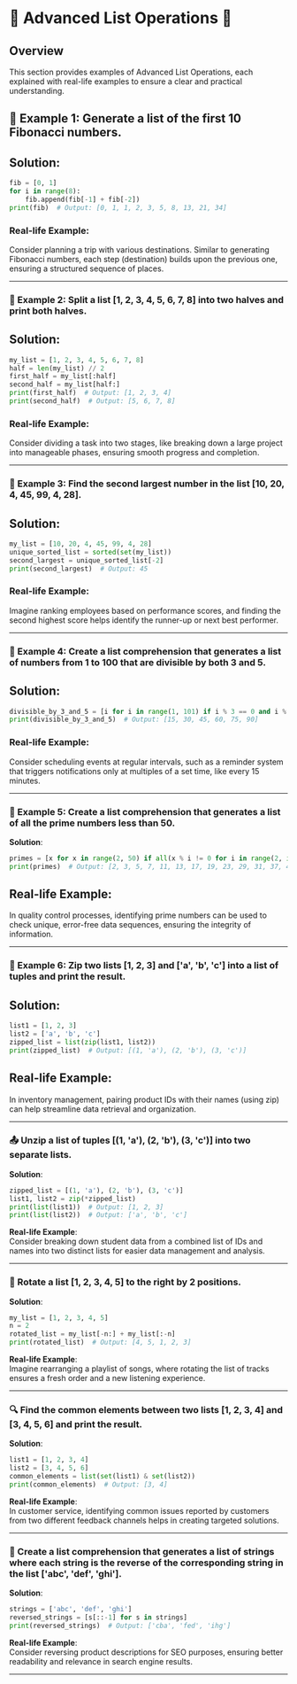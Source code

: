 # 🌟 Advanced List Operations 🌟

## Overview 
This section provides examples of Advanced List Operations, each explained with real-life examples to ensure a clear and practical understanding.

##  🔢 Example 1: Generate a list of the first 10 Fibonacci numbers.  

## Solution:  
```python
fib = [0, 1]
for i in range(8):
    fib.append(fib[-1] + fib[-2])
print(fib)  # Output: [0, 1, 1, 2, 3, 5, 8, 13, 21, 34]
```

### Real-life Example:  
Consider planning a trip with various destinations. Similar to generating Fibonacci numbers, each step (destination) builds upon the previous one, ensuring a structured sequence of places.

---

###  📄 Example 2: Split a list [1, 2, 3, 4, 5, 6, 7, 8] into two halves and print both halves.

## Solution:  
```python
my_list = [1, 2, 3, 4, 5, 6, 7, 8]
half = len(my_list) // 2
first_half = my_list[:half]
second_half = my_list[half:]
print(first_half)  # Output: [1, 2, 3, 4]
print(second_half)  # Output: [5, 6, 7, 8]
```

### Real-life Example:  
Consider dividing a task into two stages, like breaking down a large project into manageable phases, ensuring smooth progress and completion.

---

###  🥈 Example 3: Find the second largest number in the list [10, 20, 4, 45, 99, 4, 28].  
## Solution:  
```python
my_list = [10, 20, 4, 45, 99, 4, 28]
unique_sorted_list = sorted(set(my_list))
second_largest = unique_sorted_list[-2]
print(second_largest)  # Output: 45
```

### Real-life Example:  
Imagine ranking employees based on performance scores, and finding the second highest score helps identify the runner-up or next best performer.

---

###  🌟 Example 4: Create a list comprehension that generates a list of numbers from 1 to 100 that are divisible by both 3 and 5.  
## Solution:  
```python
divisible_by_3_and_5 = [i for i in range(1, 101) if i % 3 == 0 and i % 5 == 0]
print(divisible_by_3_and_5)  # Output: [15, 30, 45, 60, 75, 90]
```

### Real-life Example:  
Consider scheduling events at regular intervals, such as a reminder system that triggers notifications only at multiples of a set time, like every 15 minutes.

---

###  🔢 Example 5: Create a list comprehension that generates a list of all the prime numbers less than 50.  
**Solution**:  
```python
primes = [x for x in range(2, 50) if all(x % i != 0 for i in range(2, int(x**0.5) + 1))]
print(primes)  # Output: [2, 3, 5, 7, 11, 13, 17, 19, 23, 29, 31, 37, 41, 43, 47]
```

## Real-life Example:  
In quality control processes, identifying prime numbers can be used to check unique, error-free data sequences, ensuring the integrity of information.

---

###  🔗 Example 6: Zip two lists [1, 2, 3] and ['a', 'b', 'c'] into a list of tuples and print the result.  
## Solution:  
```python
list1 = [1, 2, 3]
list2 = ['a', 'b', 'c']
zipped_list = list(zip(list1, list2))
print(zipped_list)  # Output: [(1, 'a'), (2, 'b'), (3, 'c')]
```

## Real-life Example:  
In inventory management, pairing product IDs with their names (using zip) can help streamline data retrieval and organization.

---

###  📤 Unzip a list of tuples [(1, 'a'), (2, 'b'), (3, 'c')] into two separate lists.  
**Solution**:  
```python
zipped_list = [(1, 'a'), (2, 'b'), (3, 'c')]
list1, list2 = zip(*zipped_list)
print(list(list1))  # Output: [1, 2, 3]
print(list(list2))  # Output: ['a', 'b', 'c']
```

**Real-life Example**:  
Consider breaking down student data from a combined list of IDs and names into two distinct lists for easier data management and analysis.

---

###  🔄 Rotate a list [1, 2, 3, 4, 5] to the right by 2 positions.  
**Solution**:  
```python
my_list = [1, 2, 3, 4, 5]
n = 2
rotated_list = my_list[-n:] + my_list[:-n]
print(rotated_list)  # Output: [4, 5, 1, 2, 3]
```

**Real-life Example**:  
Imagine rearranging a playlist of songs, where rotating the list of tracks ensures a fresh order and a new listening experience.

---

###  🔍 Find the common elements between two lists [1, 2, 3, 4] and [3, 4, 5, 6] and print the result.  
**Solution**:  
```python
list1 = [1, 2, 3, 4]
list2 = [3, 4, 5, 6]
common_elements = list(set(list1) & set(list2))
print(common_elements)  # Output: [3, 4]
```

**Real-life Example**:  
In customer service, identifying common issues reported by customers from two different feedback channels helps in creating targeted solutions.

---

###  🔄 Create a list comprehension that generates a list of strings where each string is the reverse of the corresponding string in the list ['abc', 'def', 'ghi'].  
**Solution**:  
```python
strings = ['abc', 'def', 'ghi']
reversed_strings = [s[::-1] for s in strings]
print(reversed_strings)  # Output: ['cba', 'fed', 'ihg']
```

**Real-life Example**:  
Consider reversing product descriptions for SEO purposes, ensuring better readability and relevance in search engine results.

---

